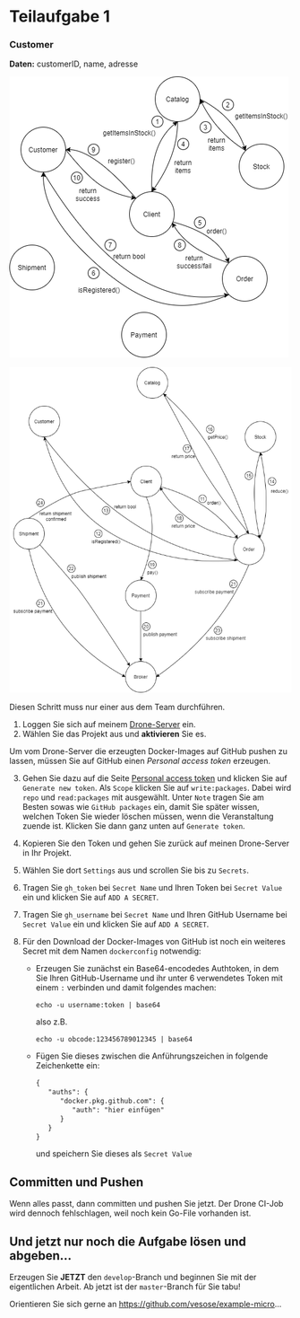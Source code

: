 # Teilaufgabe 1


### Customer

**Daten:** customerID, name, adresse

![image info](./img/TA1.png)

![image info](./img/TA2.png)

Diesen Schritt muss nur einer aus dem Team durchführen.

1. Loggen Sie sich auf meinem [Drone-Server](https://terraform.cs.hm.edu/) ein.
2. Wählen Sie das Projekt aus und **aktivieren** Sie es.

Um vom Drone-Server die erzeugten Docker-Images auf GitHub pushen zu lassen, müssen Sie
auf GitHub einen _Personal access token_ erzeugen.

3. Gehen Sie dazu auf die Seite [Personal access token](https://github.com/settings/tokens)
   und klicken Sie auf `Generate new token`. Als `Scope` klicken Sie auf `write:packages`.
   Dabei wird `repo` und `read:packages` mit ausgewählt. Unter `Note` tragen Sie am
   Besten sowas wie `GitHub packages` ein, damit Sie später wissen, welchen Token
   Sie wieder löschen müssen, wenn die Veranstaltung zuende ist. Klicken Sie dann ganz unten
   auf `Generate token`.
4. Kopieren Sie den Token und gehen Sie zurück auf meinen Drone-Server in Ihr Projekt.
5. Wählen Sie dort `Settings` aus und scrollen Sie bis zu `Secrets`.
6. Tragen Sie `gh_token` bei `Secret Name` und Ihren Token bei `Secret Value` ein und
   klicken Sie auf `ADD A SECRET`.
7. Tragen Sie `gh_username` bei `Secret Name` und Ihren GitHub Username bei `Secret Value` ein und
   klicken Sie auf `ADD A SECRET`.
8. Für den Download der Docker-Images von GitHub ist noch ein weiteres Secret mit dem
   Namen `dockerconfig` notwendig:

    - Erzeugen Sie zunächst ein Base64-encodedes Authtoken, in dem Sie Ihren GitHub-Username
      und ihr unter 6 verwendetes Token mit einem `:` verbinden und damit folgendes machen:

        ```
        echo -u username:token | base64
        ```

        also z.B.

        ```
        echo -u obcode:123456789012345 | base64
        ```

    - Fügen Sie dieses zwischen die Anführungszeichen in folgende Zeichenkette ein:

        ```
        {
           "auths": {
              "docker.pkg.github.com": {
                 "auth": "hier einfügen"
              }
           }
        }
        ```

        und speichern Sie dieses als `Secret Value`

## Committen und Pushen

Wenn alles passt, dann committen und pushen Sie jetzt. Der Drone CI-Job
wird dennoch fehlschlagen, weil noch kein Go-File vorhanden ist.

## Und jetzt nur noch die Aufgabe lösen und abgeben...

Erzeugen Sie **JETZT** den `develop`-Branch und beginnen Sie mit der eigentlichen
Arbeit. Ab jetzt ist der `master`-Branch für Sie tabu!

Orientieren Sie sich gerne an <https://github.com/vesose/example-micro>...
